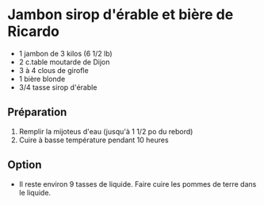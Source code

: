 # Jambon sirop d'érable et bière de Ricardo

- 1 jambon de 3 kilos (6 1/2 lb)
- 2 c.table moutarde de Dijon
- 3 à 4 clous de girofle
- 1 bière blonde
- 3/4 tasse sirop d'érable

## Préparation

1. Remplir la mijoteus d'eau (jusqu'à 1 1/2 po du rebord)
2. Cuire à basse température pendant 10 heures

## Option

- Il reste environ 9 tasses de liquide. Faire cuire les pommes de terre dans le liquide.
  